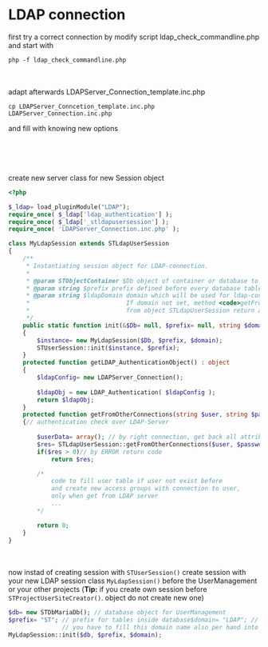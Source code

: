 # LDAP connection

first try a correct connection by modify script ldap_check_commandline.php<br />
and start with
```
php -f ldap_check_commandline.php
```
<br /><br />
adapt afterwards LDAPServer_Connection_template.inc.php 
```
cp LDAPServer_Conncetion_template.inc.php LDAPServer_Connection.inc.php
```
and fill with knowing new options

<br /><br /><br /><br />
create new server class for new Session object
```php
<?php

$_ldap= load_pluginModule("LDAP");
require_once( $_ldap['ldap_authentication'] );
require_once( $_ldap['_stldapusersession'] );
require_once( 'LDAPServer_Connection.inc.php' );

class MyLdapSession extends STLdapUserSession
{
	/**
	 * Instantiating session object for LDAP-connection.
	 * 
	 * @param STObjectContainer $Db object of container or database to instantiate the session
	 * @param string $prefix prefix defined before every database table name
	 * @param string $ldapDomain domain which will be used for ldap-connection.<br />
	 *                           If domain not set, method <code>getFromOtherConnectios()</code> 
	 *                           from object STLdapUserSession return always 1 for no user found
	 */
	public static function init(&$Db= null, $prefix= null, string $domain= null)
	{        
		$instance= new MyLdapSession($Db, $prefix, $domain);
		STUserSession::init($instance, $prefix);
	}
	protected function getLDAP_AuthenticationObject() : object
	{
	    $ldapConfig= new LDAPServer_Connection();
		
        $ldapObj = new LDAP_Authentication( $ldapConfig );
		return $ldapObj;
	}
	protected function getFromOtherConnections(string $user, string $password, string $domain= null, array &$userData= null)
	{// authentication check over LDAP-Server
	
		$userData= array(); // by right connection, get back all attributes
		$res= STLdapUserSession::getFromOtherConnections($user, $password, $domain, $userData);
		if($res > 0)// by ERROR return code
			return $res;

        /*
            code to fill user table if user not exist before
            and create new access groups with connection to user,
            only when get from LDAP server
            ...
        */

        return 0;
    }
}
```

<br /><br />
now instad of creating session with <code>STUserSession()</code>
create session with your new LDAP session class <code>MyLdapSession()</code>
before the UserManagement or your other projects
(<b>Tip:</b> if you create own session before <code>STProjectUserSiteCreator()</code>. object do not create new one)
```php
$db= new STDbMariaDb(); // database object for UserManagement
$prefix= "ST"; // prefix for tables inside database$domain= "LDAP"; // domain for witch user and domains should be created,
               // you have to fill this domain name also per hand into AccessDomain table of database
MyLdapSession::init($db, $prefix, $domain);

```

